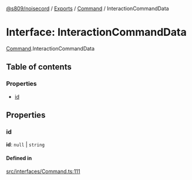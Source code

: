 [@s809/noisecord](../README.md) / [Exports](../modules.md) / [Command](../modules/Command.md) / InteractionCommandData

# Interface: InteractionCommandData

[Command](../modules/Command.md).InteractionCommandData

## Table of contents

### Properties

- [id](Command.InteractionCommandData.md#id)

## Properties

### id

 **id**: ``null`` \| `string`

#### Defined in

[src/interfaces/Command.ts:111](https://github.com/s809/noisecord/blob/ab0ef27/src/interfaces/Command.ts#L111)
